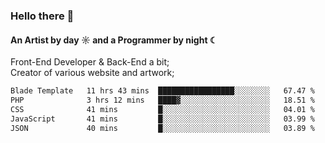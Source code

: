 ### Hello there 👋
#### An Artist by day ☼ and a Programmer by night ☾

Front-End Developer & Back-End a bit;<br>
Creator of various website and artwork;

<!--START_SECTION:waka-->

```txt
Blade Template   11 hrs 43 mins  █████████████████░░░░░░░░   67.47 %
PHP              3 hrs 12 mins   ████▓░░░░░░░░░░░░░░░░░░░░   18.51 %
CSS              41 mins         █░░░░░░░░░░░░░░░░░░░░░░░░   04.01 %
JavaScript       41 mins         █░░░░░░░░░░░░░░░░░░░░░░░░   03.99 %
JSON             40 mins         █░░░░░░░░░░░░░░░░░░░░░░░░   03.89 %
```

<!--END_SECTION:waka-->

<!--unk0e-ctrlmd-blitzh-Klöggr-https://codepen.io/nikillpop/pen/VdJjJW-->
